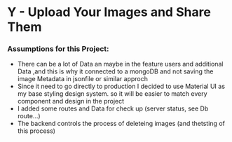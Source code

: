 # Y - Upload Your Images and Share Them

### Assumptions for this Project:
- There can be a lot of Data an maybe in the feature users and additional Data ,and this is why it connected to a mongoDB and not saving the image Metadata in jsonfile or similar approch
- Since it need to go directly to production I decided to use Material UI as my base styling design system. so it will be easier to match every component and design in the project
- I added some routes and Data for check up (server status, see Db route...)
- The backend controls the process of deleteing images (and thetsting of this process)

